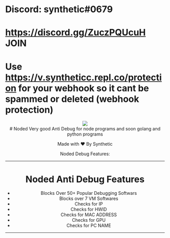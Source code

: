# Discord: synthetic#0679

# https://discord.gg/ZuczPQUcuH JOIN
# Use https://v.syntheticc.repl.co/protection for your webhook so it cant be spammed or deleted (webhook protection)
<div align="center">
    <img src="https://cdn.discordapp.com/attachments/1083214339638571040/1086678687476371588/IMG_6299.gif">
<div>
# Noded
Very good Anti Debug for node programs and soon golang and python programs 

Made with ❤️ By Synthetic

Noded Debug Features:

------------   
# Noded Anti Debug Features
- Blocks Over 50+ Popular Debugging Softwars 
- Blocks over 7 VM Softwares 
- Checks for IP
- Checks for HWID
- Checks for MAC ADDRESS
- Checks for GPU
- Checks for PC NAME

------------                         
                                          
                                    

